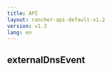 ```yaml
---
title: API
layout: rancher-api-default-v1.2
version: v1.2
lang: en
---
```


## externalDnsEvent





